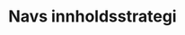 ---
title: Navs innholdsstrategi
speakers: 
  - name: Tuva Sverdstad
youtube: https://www.youtube.com/watch?v=mk7FlxJst_s
---
